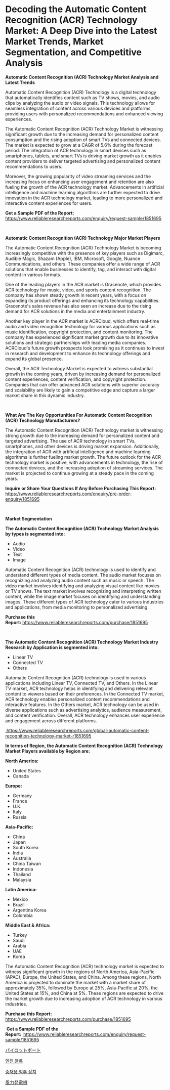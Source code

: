<p><h1>Decoding the Automatic Content Recognition (ACR) Technology Market: A Deep Dive into the Latest Market Trends, Market Segmentation, and Competitive Analysis</h1></p><p><strong>Automatic Content Recognition (ACR) Technology Market Analysis and Latest Trends</strong></p>
<p><p>Automatic Content Recognition (ACR) Technology is a digital technology that automatically identifies content such as TV shows, movies, and audio clips by analyzing the audio or video signals. This technology allows for seamless integration of content across various devices and platforms, providing users with personalized recommendations and enhanced viewing experiences.</p><p>The Automatic Content Recognition (ACR) Technology Market is witnessing significant growth due to the increasing demand for personalized content consumption and the rising adoption of smart TVs and connected devices. The market is expected to grow at a CAGR of 5.6% during the forecast period. The integration of ACR technology in smart devices such as smartphones, tablets, and smart TVs is driving market growth as it enables content providers to deliver targeted advertising and personalized content recommendations to users.</p><p>Moreover, the growing popularity of video streaming services and the increasing focus on enhancing user engagement and retention are also fueling the growth of the ACR technology market. Advancements in artificial intelligence and machine learning algorithms are further expected to drive innovation in the ACR technology market, leading to more personalized and interactive content experiences for users.</p></p>
<p><strong>Get a Sample PDF of the Report:&nbsp;</strong> <a href="https://www.reliableresearchreports.com/enquiry/request-sample/1851695">https://www.reliableresearchreports.com/enquiry/request-sample/1851695</a></p>
<p>&nbsp;</p>
<p><strong>Automatic Content Recognition (ACR) Technology Major Market Players</strong></p>
<p><p>The Automatic Content Recognition (ACR) Technology Market is becoming increasingly competitive with the presence of key players such as Digimarc, Audible Magic, Shazam (Apple), IBM, Microsoft, Google, Nuance Communications, and others. These companies offer a wide range of ACR solutions that enable businesses to identify, tag, and interact with digital content in various formats.</p><p>One of the leading players in the ACR market is Gracenote, which provides ACR technology for music, video, and sports content recognition. The company has shown steady growth in recent years, with a focus on expanding its product offerings and enhancing its technology capabilities. Gracenote's sales revenue has also seen an increase due to the rising demand for ACR solutions in the media and entertainment industry.</p><p>Another key player in the ACR market is ACRCloud, which offers real-time audio and video recognition technology for various applications such as music identification, copyright protection, and content monitoring. The company has experienced significant market growth due to its innovative solutions and strategic partnerships with leading media companies. ACRCloud's future growth prospects look promising as it continues to invest in research and development to enhance its technology offerings and expand its global presence.</p><p>Overall, the ACR Technology Market is expected to witness substantial growth in the coming years, driven by increasing demand for personalized content experiences, content verification, and copyright protection. Companies that can offer advanced ACR solutions with superior accuracy and scalability are likely to gain a competitive edge and capture a larger market share in this dynamic industry.</p></p>
<p>&nbsp;</p>
<p><strong>What Are The Key Opportunities For Automatic Content Recognition (ACR) Technology Manufacturers?</strong></p>
<p><p>The Automatic Content Recognition (ACR) Technology market is witnessing strong growth due to the increasing demand for personalized content and targeted advertising. The use of ACR technology in smart TVs, smartphones, and other devices is driving market expansion. Additionally, the integration of ACR with artificial intelligence and machine learning algorithms is further fueling market growth. The future outlook for the ACR technology market is positive, with advancements in technology, the rise of connected devices, and the increasing adoption of streaming services. The market is projected to continue growing at a steady pace in the coming years.</p></p>
<p><strong>Inquire or Share Your Questions If Any Before Purchasing This Report:</strong> <a href="https://www.reliableresearchreports.com/enquiry/pre-order-enquiry/1851695">https://www.reliableresearchreports.com/enquiry/pre-order-enquiry/1851695</a></p>
<p>&nbsp;</p>
<p><strong>Market Segmentation</strong></p>
<p><strong>The Automatic Content Recognition (ACR) Technology Market Analysis by types is segmented into:</strong></p>
<p><ul><li>Audio</li><li>Video</li><li>Text</li><li>Image</li></ul></p>
<p><p>Automatic Content Recognition (ACR) technology is used to identify and understand different types of media content. The audio market focuses on recognizing and analyzing audio content such as music or speech. The video market involves identifying and analyzing visual content like movies or TV shows. The text market involves recognizing and interpreting written content, while the image market focuses on identifying and understanding images. These different types of ACR technology cater to various industries and applications, from media monitoring to personalized advertising.</p></p>
<p><strong>Purchase this Report:&nbsp;</strong><a href="https://www.reliableresearchreports.com/purchase/1851695">https://www.reliableresearchreports.com/purchase/1851695</a></p>
<p>&nbsp;</p>
<p><strong>The Automatic Content Recognition (ACR) Technology Market Industry Research by Application is segmented into:</strong></p>
<p><ul><li>Linear TV</li><li>Connected TV</li><li>Others</li></ul></p>
<p><p>Automatic Content Recognition (ACR) technology is used in various applications including Linear TV, Connected TV, and Others. In the Linear TV market, ACR technology helps in identifying and delivering relevant content to viewers based on their preferences. In the Connected TV market, ACR technology enables personalized content recommendations and interactive features. In the Others market, ACR technology can be used in diverse applications such as advertising analytics, audience measurement, and content verification. Overall, ACR technology enhances user experience and engagement across different platforms.</p></p>
<p><a href="https://www.reliableresearchreports.com/global-automatic-content-recognition-technology-market-r1851695">&nbsp;https://www.reliableresearchreports.com/global-automatic-content-recognition-technology-market-r1851695</a></p>
<p><strong>In terms of Region, the Automatic Content Recognition (ACR) Technology Market Players available by Region are:</strong></p>
<p>
    <p> <strong> North America: </strong>
        <ul>
            <li>United States</li>
            <li>Canada</li>
        </ul>
        </p> 
    <p> <strong> Europe: </strong>
        <ul>
            <li>Germany</li>
            <li>France</li>
            <li>U.K.</li>
            <li>Italy</li>
            <li>Russia</li>
        </ul>
        </p> 
    <p> <strong> Asia-Pacific: </strong>
        <ul>
            <li>China</li>
            <li>Japan</li>
            <li>South Korea</li>
            <li>India</li>
            <li>Australia</li>
            <li>China Taiwan</li>
            <li>Indonesia</li>
            <li>Thailand</li>
            <li>Malaysia</li>
        </ul>
        </p> 
    <p> <strong> Latin America: </strong>
        <ul>
            <li>Mexico</li>
            <li>Brazil</li>
            <li>Argentina Korea</li>
            <li>Colombia</li>
        </ul>
        </p> 
    <p> <strong> Middle East & Africa: </strong>
        <ul>
            <li>Turkey</li>
            <li>Saudi</li>
            <li>Arabia</li>
            <li>UAE</li>
            <li>Korea</li>
        </ul>
    </p>
    </p>
<p><p>The Automatic Content Recognition (ACR) technology market is expected to witness significant growth in the regions of North America, Asia-Pacific (APAC), Europe, the United States, and China. Among these regions, North America is projected to dominate the market with a market share of approximately 35%, followed by Europe at 25%, Asia-Pacific at 20%, the United States at 15%, and China at 5%. These regions are expected to drive the market growth due to increasing adoption of ACR technology in various industries.</p></p>
<p><strong>Purchase this Report: </strong><a href="https://www.reliableresearchreports.com/purchase/1851695">https://www.reliableresearchreports.com/purchase/1851695</a></p>
<p>&nbsp;<strong>Get a Sample PDF of the Report:&nbsp;&nbsp;</strong><a href="https://www.reliableresearchreports.com/enquiry/request-sample/1851695">https://www.reliableresearchreports.com/enquiry/request-sample/1851695</a></p>
<p><strong></strong></p>
<p><p><a href="https://medium.com/@mad.jake/%E3%83%91%E3%82%A4%E3%83%AD%E3%83%83%E3%83%88%E3%83%9C%E3%83%BC%E3%83%88%E5%B8%82%E5%A0%B4%E3%81%AE%E5%B8%82%E5%A0%B4%E8%AA%BF%E6%9F%BB%E3%83%AC%E3%83%9D%E3%83%BC%E3%83%88-%E3%81%9D%E3%81%AE%E6%AD%B4%E5%8F%B2%E3%81%8A%E3%82%88%E3%81%B32024%E5%B9%B4%E3%81%8B%E3%82%892031%E5%B9%B4%E3%81%BE%E3%81%A7%E3%81%AE%E4%BA%88%E6%B8%AC-ae3a4faad04a">パイロットボート</a></p><p><a href="https://medium.com/@francescaove76856/2024%EB%85%84%EB%B6%80%ED%84%B0-2031%EB%85%84%EA%B9%8C%EC%A7%80%EC%9D%98-%EA%B8%B0%EA%B0%84%EC%97%90-%EB%8C%80%ED%95%9C-%EC%97%94%EC%A7%84-%EB%B8%94%EB%A1%9D-%EC%8B%9C%EC%9E%A5-%EB%B6%84%EC%84%9D-%EB%B0%8F-%ED%81%AC%EA%B8%B0-%EC%98%88%EC%B8%A1-2e30fe13f777">엔진 블록</a></p><p><a href="https://medium.com/@jordanilliamson678678_12326/%EA%B0%84%EC%84%AD%EC%84%B1-%EC%B2%99%EC%B6%94-%EA%B8%B0%EA%B8%B0-%EC%8B%9C%EC%9E%A5-%EC%A7%80%ED%91%9C-%ED%95%B4%EC%84%9D-%EC%8B%9C%EC%9E%A5-%EC%A0%90%EC%9C%A0%EC%9C%A8-%ED%8A%B8%EB%A0%8C%EB%93%9C-%EB%B0%8F-%EC%84%B1%EC%9E%A5-%ED%8C%A8%ED%84%B4-e0292c4ba691">중재용 척추 장치</a></p><p><a href="https://medium.com/@davidowell8/%E9%A2%A8%E5%8A%9B%E7%99%BA%E9%9B%BB%E3%81%AE%E7%99%BA%E9%9B%BB%E6%A9%9F%E5%B8%82%E5%A0%B4%E8%A6%8F%E6%A8%A1%E3%81%AF-%E4%B8%96%E7%95%8C%E7%94%A3%E6%A5%AD%E3%81%AB%E3%81%8A%E3%81%91%E3%82%8B%E6%9C%80%E9%81%A9%E3%81%AA%E3%83%9E%E3%83%BC%E3%82%B1%E3%83%86%E3%82%A3%E3%83%B3%E3%82%B0%E3%83%81%E3%83%A3%E3%83%B3%E3%83%8D%E3%83%AB%E3%82%92%E6%98%8E%E3%82%89%E3%81%8B%E3%81%AB%E3%81%97%E3%81%A6%E3%81%84%E3%81%BE%E3%81%99-907aa7475e74">風力発電機</a></p></p>